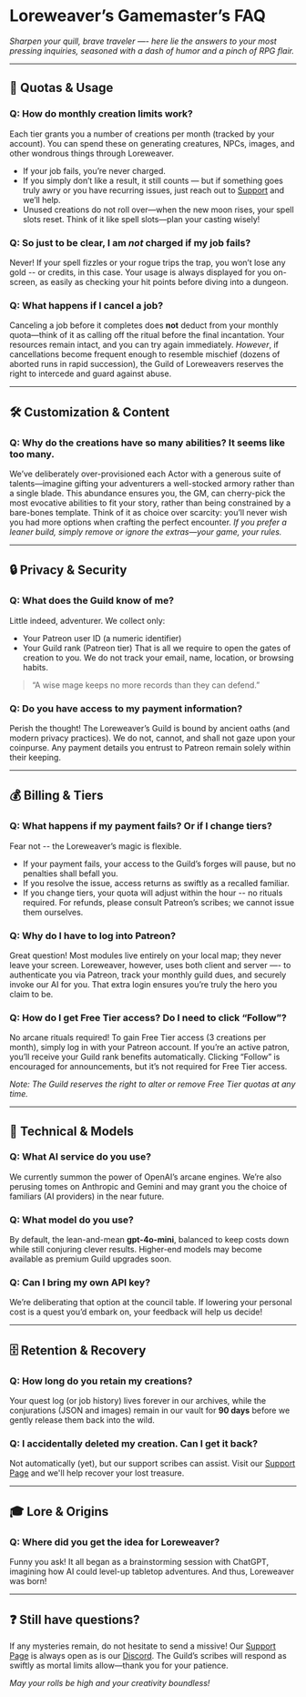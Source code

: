 # Loreweaver’s Gamemaster’s FAQ

*Sharpen your quill, brave traveler —- here lie the answers to your most pressing inquiries, seasoned with a dash of humor and a pinch of RPG flair.*

---

## 📜 Quotas & Usage

### **Q: How do monthly creation limits work?**

Each tier grants you a number of creations per month (tracked by your account). You can spend these on generating creatures, NPCs, images, and other wondrous things through Loreweaver.

* If your job fails, you’re never charged.
* If you simply don’t like a result, it still counts — but if something goes truly awry or you have recurring issues, just reach out to [Support](https://github.com/Fergusware/loreweaver-support) and we’ll help.
* Unused creations do not roll over—when the new moon rises, your spell slots reset.
  Think of it like spell slots—plan your casting wisely!

### **Q: So just to be clear, I am *not* charged if my job fails?**

Never! If your spell fizzles or your rogue trips the trap, you won’t lose any gold -- or credits, in this case. Your usage is always displayed for you on-screen, as easily as checking your hit points before diving into a dungeon.

### **Q: What happens if I cancel a job?**

Canceling a job before it completes does **not** deduct from your monthly quota—think of it as calling off the ritual before the final incantation. Your resources remain intact, and you can try again immediately.
*However*, if cancellations become frequent enough to resemble mischief (dozens of aborted runs in rapid succession), the Guild of Loreweavers reserves the right to intercede and guard against abuse.

---

## 🛠️ Customization & Content

### **Q: Why do the creations have so many abilities? It seems like too many.**

We’ve deliberately over-provisioned each Actor with a generous suite of talents—imagine gifting your adventurers a well-stocked armory rather than a single blade. This abundance ensures you, the GM, can cherry-pick the most evocative abilities to fit your story, rather than being constrained by a bare-bones template. Think of it as choice over scarcity: you’ll never wish you had more options when crafting the perfect encounter.
*If you prefer a leaner build, simply remove or ignore the extras—your game, your rules.*

---

## 🔒 Privacy & Security

### **Q: What does the Guild know of me?**

Little indeed, adventurer. We collect only:

* Your Patreon user ID (a numeric identifier)
* Your Guild rank (Patreon tier)
  That is all we require to open the gates of creation to you. We do not track your email, name, location, or browsing habits.

> “A wise mage keeps no more records than they can defend.”

### **Q: Do you have access to my payment information?**

Perish the thought! The Loreweaver’s Guild is bound by ancient oaths (and modern privacy practices). We do not, cannot, and shall not gaze upon your coinpurse. Any payment details you entrust to Patreon remain solely within their keeping.

---

## 💰 Billing & Tiers

### **Q: What happens if my payment fails? Or if I change tiers?**

Fear not -- the Loreweaver’s magic is flexible.

* If your payment fails, your access to the Guild’s forges will pause, but no penalties shall befall you.
* If you resolve the issue, access returns as swiftly as a recalled familiar.
* If you change tiers, your quota will adjust within the hour -- no rituals required.
  For refunds, please consult Patreon’s scribes; we cannot issue them ourselves.

### **Q: Why do I have to log into Patreon?**

Great question! Most modules live entirely on your local map; they never leave your screen. Loreweaver, however, uses both client and server —- to authenticate you via Patreon, track your monthly guild dues, and securely invoke our AI for you. That extra login ensures you’re truly the hero you claim to be.

### **Q: How do I get Free Tier access? Do I need to click “Follow”?**

No arcane rituals required! To gain Free Tier access (3 creations per month), simply log in with your Patreon account. If you’re an active patron, you’ll receive your Guild rank benefits automatically. Clicking “Follow” is encouraged for announcements, but it’s not required for Free Tier access.

_Note: The Guild reserves the right to alter or remove Free Tier quotas at any time._

---

## 🤖 Technical & Models

### **Q: What AI service do you use?**

We currently summon the power of OpenAI’s arcane engines. We’re also perusing tomes on Anthropic and Gemini and may grant you the choice of familiars (AI providers) in the near future.

### **Q: What model do you use?**

By default, the lean-and-mean **gpt-4o-mini**, balanced to keep costs down while still conjuring clever results. Higher-end models may become available as premium Guild upgrades soon.

### **Q: Can I bring my own API key?**

We’re deliberating that option at the council table. If lowering your personal cost is a quest you’d embark on, your feedback will help us decide!

---

## 🗄️ Retention & Recovery

### **Q: How long do you retain my creations?**

Your quest log (or job history) lives forever in our archives, while the conjurations (JSON and images) remain in our vault for **90 days** before we gently release them back into the wild.

### **Q: I accidentally deleted my creation. Can I get it back?**

Not automatically (yet), but our support scribes can assist. Visit our [Support Page](https://github.com/Fergusware/loreweaver-support) and we'll help recover your lost treasure.

---

## 🎓 Lore & Origins

### **Q: Where did you get the idea for Loreweaver?**

Funny you ask! It all began as a brainstorming session with ChatGPT, imagining how AI could level-up tabletop adventures. And thus, Loreweaver was born!

---

## ❓ Still have questions?

If any mysteries remain, do not hesitate to send a missive! Our [Support Page](https://github.com/Fergusware/loreweaver-support) is always open as is our [Discord](https://discord.gg/7HqVGQ7vnR).
The Guild’s scribes will respond as swiftly as mortal limits allow—thank you for your patience.

*May your rolls be high and your creativity boundless!*
